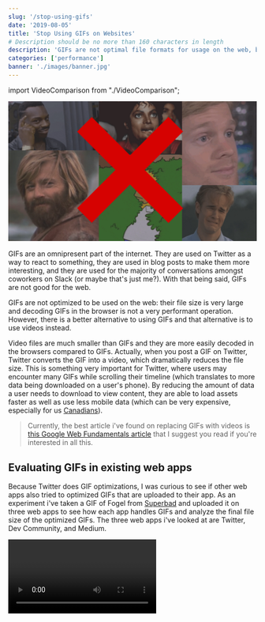 ```yaml
---
slug: '/stop-using-gifs'
date: '2019-08-05'
title: 'Stop Using GIFs on Websites'
# Description should be no more than 160 characters in length
description: 'GIFs are not optimal file formats for usage on the web, but luckily they can be replaced with WebM and MPEG4 videos for optimal performance.'
categories: ['performance']
banner: './images/banner.jpg'
---
```


import VideoComparison from "./VideoComparison";

![Stop Using GIFs on Websites](./images/banner.jpg)

GIFs are an omnipresent part of the internet. They are used on Twitter as a way to react to something, they are used in blog posts to make them more interesting, and they are used for the majority of conversations amongst coworkers on Slack (or maybe that's just me?). With that being said, GIFs are not good for the web.

GIFs are not optimized to be used on the web: their file size is very large and decoding GIFs in the browser is not a very performant operation. However, there is a better alternative to using GIFs and that alternative is to use videos instead.

Video files are much smaller than GIFs and they are more easily decoded in the browsers compared to GIFs. Actually, when you post a GIF on Twitter, Twitter converts the GIF into a video, which dramatically reduces the file size. This is something very important for Twitter, where users may encounter many GIFs while scrolling their timeline (which translates to more data being downloaded on a user's phone). By reducing the amount of data a user needs to download to view content, they are able to load assets faster as well as use less mobile data (which can be very expensive, especially for us [Canadians](https://nationalpost.com/news/canada/why-canadian-cell-phone-bills-are-among-the-most-expensive-on-the-planet)).

> Currently, the best article i've found on replacing GIFs with videos is [this Google Web Fundamentals article](https://developers.google.com/web/fundamentals/performance/optimizing-content-efficiency/replace-animated-gifs-with-video/) that I suggest you read if you're interested in all this.

## Evaluating GIFs in existing web apps

Because Twitter does GIF optimizations, I was curious to see if other web apps also tried to optimized GIFs that are uploaded to their app. As an experiment i've taken a GIF of Fogel from [Superbad](<https://en.wikipedia.org/wiki/Superbad_(film)>) and uploaded it on three web apps to see how each app handles GIFs and analyze the final file size of the optimized GIFs. The three web apps i've looked at are Twitter, Dev Community, and Medium.

<Video src="/mclovin" />
<span class="caption">GIF used to test how existing web apps optimize uploaded GIFs.</span>

As a reference, the size of the above raw GIF used for this experiment is 1.0 MB.

### Twitter

As mentioned earlier, [Twitter](https://twitter.com) converts GIF files to video files (specifically MPEG4).

![HTML element corresponding to uploaded GIF](./images/twitter-html.png)
<span class="caption">HTML video element corresponding to the upload GIF of Fogel.</span>

![Loaded asset as shown in the chrome developer tools](./images/twitter-size.png)
<span class="caption">MPEG4 file size of 58.7 KB and load time of 49 ms.</span>

Twitter reduces the size of the original GIF asset by 94% by converting it to a MPEG4 file!

### Medium

On [Medium](https://medium.com), you have to ability to upload GIFs to the articles you write. As it turns out, Medium doesn't do any sort of optimizations for the uploaded GIFs:

![HTML element corresponding to uploaded GIF](./images/medium-html.png)
<span class="caption">HTML image element corresponding to the upload GIF of Fogel.</span>

![Loaded asset as shown in the chrome developer tools](./images/medium-size.png)
<span class="caption">GIF file size of 1.0 MB and load time of 485 ms.</span>

The original files ize of the GIF remains unchanged and the load time for the GIF is around 10 times the load time of the MPEG4 file that Twitter uses. That being said, Medium does do a cool optimization where they show a very blurred image of your GIF until it has fully loaded the GIF, so that the user can at least see something while waiting for the GIF to load.

### Dev Community

The [Dev Community](https://dev.to), just like Medium, doesn't optimize uploaded GIFs for articles written on the platform.

![HTML element corresponding to uploaded GIF](./images/dev-html.png)
<span class="caption">HTML image element corresponding to the upload GIF of Fogel.</span>

![Loaded asset as shown in the chrome developer tools](./images/dev-size.png)
<span class="caption">GIF file size of 1.0 MB and load time of 386 ms.</span>

Again, the original file size of the GIF remains unchanged, but the load time is faster compared to Medium (386 ms vs 485 ms). Not sure why this is, but the load time of an asset depends on many factors, network speed being one of them.

One interesting thing to point out is that the Dev Community [uses the `loading="lazy"`](https://addyosmani.com/blog/lazy-loading/) attribute on their `<img>` elements. This allows for the GIF to only be loaded when a user scrolls near it. However, at the time of writing, the `loading` attribute is only currently supported in the latest version of chrome, and can only be enabled through a [feature flag](https://www.howtogeek.com/104631/find-hidden-features-on-chromes-internal-chrome-pages/).

![Native lazy loaded image support](./images/lazy-load.png)
<span class="caption">Support for the <code>loading</code> attribute on <code>img</code> elements at the time of writing (<Link to="https://caniuse.com/#feat=loading-lazy-attr">See current support here</Link>).</span>

One other thing that I've noticed with the Dev Community is that they are using [Cloudinary](https://cloudinary.com) as a CDN for their image and video assets (notice the URL of the GIF source in the HTML `<img>` element). Because they are using Cloudinary, the Dev Community could take advantage of Cloudinary's ability to [use lossy compression to compress](https://cloudinary.com/blog/lossy_compression_for_optimizing_animated_gifs) any uploaded GIF assets and reduce the file size by around 50% without losing too much quality. Even better, Cloudinary can [automatically convert GIFs to WebM and/or MPEG4 videos](https://cloudinary.com/blog/reduce_size_of_animated_gifs_automatically_convert_to_webm_and_mp4) which will result in even more savings in file size compared to the lossy GIF compression.

## Best video format

There are 2 video formats that are popular choices for videos on the web: WebM and MPEG4. MPEG4 is the format that's been around for the longest [since around 1999](https://en.wikipedia.org/wiki/MPEG-4#MPEG-4_Parts) and enjoys great browser support. As shown above, Twitter uses MPEG4 videos to replace GIFs. WebM has been [around since 2010](https://github.com/webmproject/libvpx/releases/tag/v0.9.0) and has a slight advantage over MPEG4 in that it can achieve equal quality video at a smaller file size compared to MPEG4. Unfortunately, WebM video browser support isn't as good as that of MPEG4.

![MPEG4 browser support](./images/mpeg4-support.png)
<span class="caption">Browser support for MPEG4 videos at the time of writing (<Link to="https://caniuse.com/#feat=mpeg4">See current support here</Link>).</span>

![WebM browser support](./images/webm-support.png)
<span class="caption">Browser support for WebM videos at the time of writing (<Link to="https://caniuse.com/#feat=webm">See current support here</Link>).</span>

## Converting GIFs to WebM and MPEG4 using ffmpeg

[ffmpeg](https://ffmpeg.org) is a free command line tool that can be used to convert GIFs into WebM or MPEG4 video files. You can do a lot of audio and video manipulations with ffmpeg, but I will admit that knowing the right commands to use is not obvious when reading their documentation or if you are new to audio/video-specific terminology.

In order to run any ffmpeg command, you'll need to [first install it on your machine](https://ffmpeg.org/download.html).

Personally, what I end up doing is that I convert a .gif file (or .mov if I do a screen recording on my mac) into both a .webm and .mp4 file. Specifically, the two commands that I use are the following:

**Convert .gif to .webm**

```
ffmpeg -i input-name.gif -c:v libvpx-vp9 -b:v 0 -crf 40 output-name.webm
```

`-i input-name.gif` -> Specify the input file
`-c:v libvpx-vp9` -> Selects the [VP9 webm video encoder](https://trac.ffmpeg.org/wiki/Encode/VP9)
`-b:v 0` -> Specify a [bitrate](https://trac.ffmpeg.org/wiki/Limiting%20the%20output%20bitrate) of 0 to enable ["Constant Quality"](https://trac.ffmpeg.org/wiki/Encode/VP9#constantq) mode.
`-crf 40` -> Specify the video quality to be used. A lower number corresponds with a higher quality video, but also a larger file size.

**Convert .gif to .mp4**

```
ffmpeg -i input-name.gif -b:v 0 -crf 25 output.mp4
```

`-i input-name.gif` -> Specify the input file.
`-b:v 0` -> Specify a bitrate of 0 to enable ["Constant Rate Factor"](https://trac.ffmpeg.org/wiki/Encode/H.264#crf) mode for the MPEG4 encoder.
`-crf 25` -> Specify the video quality to be used. A lower number corresponds with a higher quality video, but also a larger file size.

Notice how the `-crf` value passed to the MPEG4 command is lower than that of the value passed to the WebM command, which might make you think you're getting a higher quality video with MPEG4. However, since we're using different encoders between both WebM and MPEG4 conversions, the `-crf` values are not comparable. You need to evaluate quality by watching the outputted video.

When converting the Fogel GIF that I used earlier in the article to WebM and MPEG4 using the above commands, I get a WebM file size of 59 KB and and MPEG4 file size of 133 KB. To demonstrate the visual quality of both videos, i've added them below, with the WebM video first and the MPEG4 video second. Of course, if you're viewing the WebM video on an unsupported browser, it sadly won't work for you.

<VideoComparison/>

## Adding videos to HTML

You can add videos to your HTML using the [`<video>` element](https://developer.mozilla.org/en-US/docs/Web/HTML/Element/video) along with nested [`<source>` elements](https://developer.mozilla.org/en-US/docs/Web/HTML/Element/source). What's cool is that you can add multiple sources inside your `<video>` element in order to specify fallback videos in case a particular video type is not supported. For example, if we want to use WebM videos for browsers that support WebM and MPEG4 videos for browsers that don't support WebM, we could use the following markup:

```html
<video>
    <source src="my-video.webm" type="video/webm" />
    <source src="my-video.mp4" type="video/mp4" />
</video>
```

Furthermore, if you'd like to have the video behave similarly to a GIF by having it autoplay and infinitely loop, you can add the boolean attributes `autoplay`, `loop`, `muted`, and `playsinline` to the `<video>` element.

```html
<video autoplay loop muted playsinline>
    <source src="my-video.webm" type="video/webm" />
    <source src="my-video.mp4" type="video/mp4" />
</video>
```

---

As you can see, GIFs are ill-suited for usage on the web, but videos can replace them. Of course, it does take some work on the developers side in order to convert GIFs to videos, but that can result in a meaningful impact to end users. As alluded to earlier, there are some tools that can help automate the conversion of GIFs to videos, by using services such as [Cloudinary](https://cloudinary.com) to host your image and video assets.
